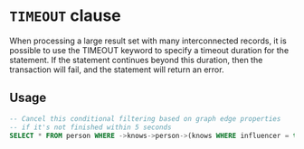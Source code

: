 # `TIMEOUT` clause

When processing a large result set with many interconnected records, it is
possible to use the TIMEOUT keyword to specify a timeout duration for the
statement. If the statement continues beyond this duration, then the transaction
will fail, and the statement will return an error.

## Usage

```sql
-- Cancel this conditional filtering based on graph edge properties
-- if it's not finished within 5 seconds
SELECT * FROM person WHERE ->knows->person->(knows WHERE influencer = true) TIMEOUT 5s;
```
